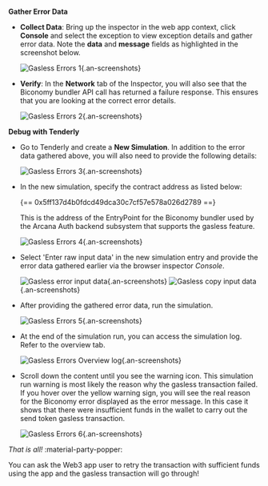 
**Gather Error Data**

* **Collect Data**: Bring up the inspector in the web app context, click **Console** and select the exception to view exception details and gather error data. Note the **data** and **message** fields as highlighted in the screenshot below.

    ![Gasless Errors 1](/img/an_debug_exception_details.png){.an-screenshots}

* **Verify**: In the **Network** tab of the Inspector, you will also see that the Biconomy bundler API call has returned a failure response. This ensures that you are looking at the correct error details.

    ![Gasless Errors 2](/img/an_debug_network_details.png){.an-screenshots}

**Debug with Tenderly**

* Go to Tenderly and create a **New Simulation**. In addition to the error data gathered above, you will also need to provide the following details:

    ![Gasless Errors 3](/img/an_debug_tenderly_new_simulation.png){.an-screenshots}

* In the new simulation, specify the contract address as listed below:

    {==
      0x5ff137d4b0fdcd49dca30c7cf57e578a026d2789
    ==}
  
    This is the address of the EntryPoint for the Biconomy bundler used by the Arcana Auth backend subsystem that supports the gasless feature.

    ![Gasless Errors 4](/img/an_debug_tenderly_entrypoint_address.png){.an-screenshots}

* Select 'Enter raw input data' in the new simulation entry and provide the error data gathered earlier via the browser inspector *Console*.

    ![Gasless error input data](/img/an_debug_tenderly_input_data.png){.an-screenshots}
    ![Gasless copy input data](/img/an_debug_tenderly_copy_data.png){.an-screenshots}

* After providing the gathered error data, run the simulation.

    ![Gasless Errors 5](/img/an_debug_tenderly_run_simulation.png){.an-screenshots}

* At the end of the simulation run, you can access the simulation log. Refer to the overview tab. 

    ![Gasless Errors Overview log](/img/an_debug_tenderly_overview_log.png){.an-screenshots}

* Scroll down the content until you see the warning icon. This simulation run warning is most likely the reason why the gasless transaction failed. If you hover over the yellow warning sign, you will see the real reason for the Biconomy error displayed as the error message.  In this case it shows that there were insufficient funds in the wallet to carry out the send token gasless transaction.

    ![Gasless Errors 6](/img/an_debug_tenderly_real_reason_error.png){.an-screenshots}

*That is all!* :material-party-popper:

You can ask the Web3 app user to retry the transaction with sufficient funds using the app and the gasless transaction will go through!